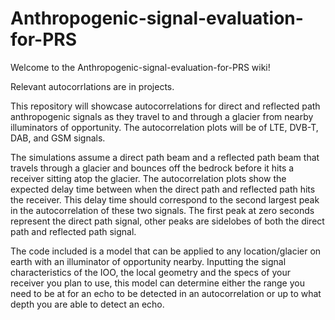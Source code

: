 # Anthropogenic-signal-evaluation-for-PRS
Welcome to the Anthropogenic-signal-evaluation-for-PRS wiki!

Relevant autocorrlations are in projects. 

This repository will showcase autocorrelations for direct and reflected path anthropogenic signals as they travel to and through a glacier from nearby illuminators of opportunity. 
The autocorrelation plots will be of LTE, DVB-T, DAB, and GSM signals. 

The simulations assume a direct path beam and a reflected path beam that travels through a glacier and bounces off the bedrock before it hits a receiver sitting atop the glacier. 
The autocorrelation plots show the expected delay time between when the direct path and reflected path hits the receiver. 
This delay time should correspond to the second largest peak in the autocorrelation of these two signals. 
The first peak at zero seconds represent the direct path signal, other peaks are sidelobes of both the direct path and reflected path signal.

The code included is a model that can be applied to any location/glacier on earth with an illuminator of opportunity nearby. Inputting the signal characteristics of the IOO, the local geometry and the specs of your receiver you plan to use, this model can determine either the range you need to be at for an echo to be detected in an autocorrelation or up to what depth you are able to detect an echo. 
